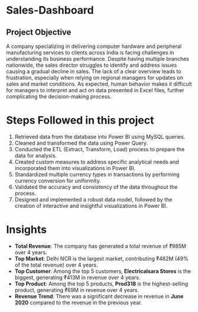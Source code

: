 # Sales-Dashboard
## Project Objective
A company specializing in delivering computer hardware and peripheral manufacturing services to clients across India is facing challenges in understanding its business performance. Despite having multiple branches nationwide, the sales director struggles to identify and address issues causing a gradual decline in sales. The lack of a clear overview leads to frustration, especially when relying on regional managers for updates on sales and market conditions. As expected, human behavior makes it difficult for managers to interpret and act on data presented in Excel files, further complicating the decision-making process.
# Steps Followed in this project
1. Retrieved data from the database into Power BI using MySQL queries.
2. Cleaned and transformed the data using Power Query.
3. Conducted the ETL (Extract, Transform, Load) process to prepare the data for analysis.
4. Created custom measures to address specific analytical needs and incorporated them into visualizations in Power BI.
5. Standardized multiple currency types in transactions by performing currency conversion for uniformity.
6. Validated the accuracy and consistency of the data throughout the process.
7. Designed and implemented a robust data model, followed by the creation of interactive and insightful visualizations in Power BI.

# Insights
- **Total Revenue**: The company has generated a total revenue of ₹985M over 4 years.  
- **Top Market**: Delhi NCR is the largest market, contributing ₹482M (49% of the total revenue) over 4 years.  
- **Top Customer**: Among the top 5 customers, **Electricalsara Stores** is the biggest, generating ₹413M in revenue over 4 years.  
- **Top Product**: Among the top 5 products, **Prod318** is the highest-selling product, generating ₹69M in revenue over 4 years.  
- **Revenue Trend**: There was a significant decrease in revenue in **June 2020** compared to the revenue in the previous year.  


